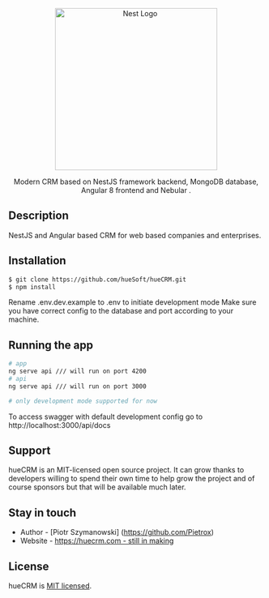 <p align="center">
  <a href="http://huecrm.com/" target="blank"><img src="https://i.postimg.cc/nVdnWHrT/hueCRM.png" width="320" alt="Nest Logo" /></a>
</p>
  <p align="center">Modern CRM based on NestJS framework backend, MongoDB database, Angular 8 frontend and Nebular </a>.</p>
    <p align="center">


## Description

NestJS and Angular based CRM for web based companies and enterprises.

## Installation

```bash
$ git clone https://github.com/hueSoft/hueCRM.git
$ npm install
```

Rename .env.dev.example to .env to initiate development mode
Make sure you have correct config to the database and port according to your machine.

## Running the app

```bash
# app
ng serve api /// will run on port 4200
# api
ng serve api /// will run on port 3000

# only development mode supported for now
```
To access swagger with default development config go to http://localhost:3000/api/docs

## Support

hueCRM is an MIT-licensed open source project. It can grow thanks to developers willing to spend their own time to help grow the project and of course sponsors but that will be available much later.

## Stay in touch

- Author - [Piotr Szymanowski] (https://github.com/Pietrox)
- Website - [https://huecrm.com - still in making](https://huecrm.com/)

## License

  hueCRM is [MIT licensed](LICENSE).
